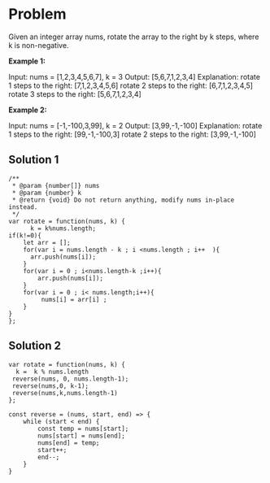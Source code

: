 # Problem

Given an integer array nums, rotate the array to the right by k steps, where k is non-negative.


**Example 1:**

Input: nums = [1,2,3,4,5,6,7], k = 3
Output: [5,6,7,1,2,3,4]
Explanation:
rotate 1 steps to the right: [7,1,2,3,4,5,6]
rotate 2 steps to the right: [6,7,1,2,3,4,5]
rotate 3 steps to the right: [5,6,7,1,2,3,4]

**Example 2:**

Input: nums = [-1,-100,3,99], k = 2
Output: [3,99,-1,-100]
Explanation: 
rotate 1 steps to the right: [99,-1,-100,3]
rotate 2 steps to the right: [3,99,-1,-100]

## Solution 1

```
/**
 * @param {number[]} nums
 * @param {number} k
 * @return {void} Do not return anything, modify nums in-place instead.
 */
var rotate = function(nums, k) {
      k = k%nums.length;
if(k!=0){
    let arr = [];
    for(var i = nums.length - k ; i <nums.length ; i++  ){
      arr.push(nums[i]);
    }
    for(var i = 0 ; i<nums.length-k ;i++){
        arr.push(nums[i]);
    }
    for(var i = 0 ; i< nums.length;i++){
         nums[i] = arr[i] ;
    }
}
};
```

## Solution 2

```
var rotate = function(nums, k) {
  k =  k % nums.length
 reverse(nums, 0, nums.length-1);
 reverse(nums,0, k-1);
 reverse(nums,k,nums.length-1)
};

const reverse = (nums, start, end) => {
    while (start < end) {
        const temp = nums[start];
        nums[start] = nums[end];
        nums[end] = temp;
        start++;
        end--;
    }
}
```


